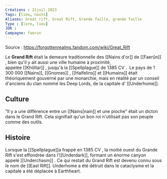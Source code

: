 ```yaml
---
Créations : 21juil.2023
Tags: [lieu, nains]
Aliases: Great rift, Great Rift, Grande faille, grande faille
Type : [lore, lieu]
JDR : 
Campagne: faerun
---
```

Source : https://forgottenrealms.fandom.com/wiki/Great_Rift

Le **Grand Rift** était la demeure traditionnelle des [[Nains d'or]] de [[Faerûn]] , bien qu'il y ait aussi une ville humaine à proximité, appelée [[Khôltar]] , jusqu'à la [[Spellplague]] de 1385 CV .  Le pays de 1 300 000 [[Nains]], [[Gnomes]] , [[Halfelins]] et [[Humains]] était théoriquement gouverné par une monarchie, mais en réalité par un conseil d'anciens du clan nommé les Deep Lords, de la capitale d' [[Underhome]].

## Culture

"Il y a une différence entre un [[Nains|nain]] et une pioche" était un dicton dans le Grand Rift. Cela signifiait qu'un bon roi n'utilisait pas son peuple comme des outils. 

## Histoire

Lorsque la [[Spellplague]]a frappé en 1385 CV , la moitié ouest du Grande Rift s'est effondrée dans l'[[Underdark]], formant un énorme canyon appelé [[Underchasm]] . Ce qui restait du Grand Rift est devenu connu sous le nom de [[East Rift]]. Underhome a été détruit dans le cataclysme et la capitale a été déplacée à Earthheart.
